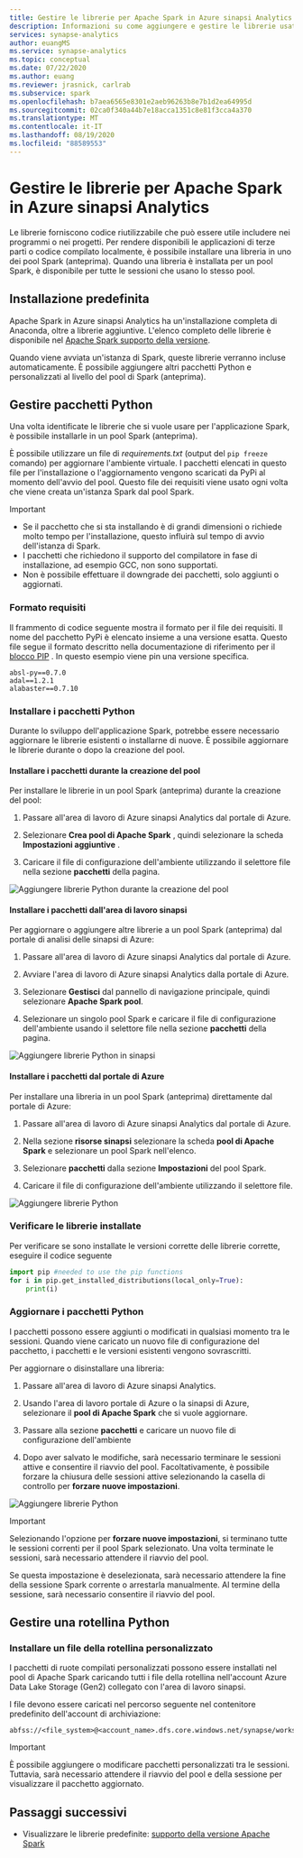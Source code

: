 ```yaml
---
title: Gestire le librerie per Apache Spark in Azure sinapsi Analytics
description: Informazioni su come aggiungere e gestire le librerie usate da Apache Spark in Azure sinapsi Analytics.
services: synapse-analytics
author: euangMS
ms.service: synapse-analytics
ms.topic: conceptual
ms.date: 07/22/2020
ms.author: euang
ms.reviewer: jrasnick, carlrab
ms.subservice: spark
ms.openlocfilehash: b7aea6565e8301e2aeb96263b8e7b1d2ea64995d
ms.sourcegitcommit: 02ca0f340a44b7e18acca1351c8e81f3cca4a370
ms.translationtype: MT
ms.contentlocale: it-IT
ms.lasthandoff: 08/19/2020
ms.locfileid: "88589553"
---
```

# <a name="manage-libraries-for-apache-spark-in-azure-synapse-analytics"></a>Gestire le librerie per Apache Spark in Azure sinapsi Analytics

Le librerie forniscono codice riutilizzabile che può essere utile includere nei programmi o nei progetti. Per rendere disponibili le applicazioni di terze parti o codice compilato localmente, è possibile installare una libreria in uno dei pool Spark (anteprima). Quando una libreria è installata per un pool Spark, è disponibile per tutte le sessioni che usano lo stesso pool. 

## <a name="default-installation"></a>Installazione predefinita
Apache Spark in Azure sinapsi Analytics ha un'installazione completa di Anaconda, oltre a librerie aggiuntive. L'elenco completo delle librerie è disponibile nel [Apache Spark supporto della versione](apache-spark-version-support.md). 

Quando viene avviata un'istanza di Spark, queste librerie verranno incluse automaticamente. È possibile aggiungere altri pacchetti Python e personalizzati al livello del pool di Spark (anteprima).


## <a name="manage-python-packages"></a>Gestire pacchetti Python
Una volta identificate le librerie che si vuole usare per l'applicazione Spark, è possibile installarle in un pool Spark (anteprima). 

 È possibile utilizzare un file di *requirements.txt* (output del `pip freeze` comando) per aggiornare l'ambiente virtuale. I pacchetti elencati in questo file per l'installazione o l'aggiornamento vengono scaricati da PyPi al momento dell'avvio del pool. Questo file dei requisiti viene usato ogni volta che viene creata un'istanza Spark dal pool Spark.

> [!IMPORTANT]
> - Se il pacchetto che si sta installando è di grandi dimensioni o richiede molto tempo per l'installazione, questo influirà sul tempo di avvio dell'istanza di Spark.
> - I pacchetti che richiedono il supporto del compilatore in fase di installazione, ad esempio GCC, non sono supportati.
> - Non è possibile effettuare il downgrade dei pacchetti, solo aggiunti o aggiornati.

### <a name="requirements-format"></a>Formato requisiti

Il frammento di codice seguente mostra il formato per il file dei requisiti. Il nome del pacchetto PyPi è elencato insieme a una versione esatta. Questo file segue il formato descritto nella documentazione di riferimento per il [blocco PIP](https://pip.pypa.io/en/stable/reference/pip_freeze/) . In questo esempio viene pin una versione specifica. 

```
absl-py==0.7.0
adal==1.2.1
alabaster==0.7.10
```

### <a name="install-python-packages"></a>Installare i pacchetti Python
Durante lo sviluppo dell'applicazione Spark, potrebbe essere necessario aggiornare le librerie esistenti o installarne di nuove. È possibile aggiornare le librerie durante o dopo la creazione del pool.

#### <a name="install-packages-during-pool-creation"></a>Installare i pacchetti durante la creazione del pool
Per installare le librerie in un pool Spark (anteprima) durante la creazione del pool:
   
1. Passare all'area di lavoro di Azure sinapsi Analytics dal portale di Azure.
   
2. Selezionare **Crea pool di Apache Spark** , quindi selezionare la scheda **Impostazioni aggiuntive** . 
   
3. Caricare il file di configurazione dell'ambiente utilizzando il selettore file nella sezione **pacchetti** della pagina. 
   
![Aggiungere librerie Python durante la creazione del pool](./media/apache-spark-azure-portal-add-libraries/apache-spark-azure-portal-add-library-python.png "Aggiungere librerie Python")
 

#### <a name="install-packages-from-the-synapse-workspace"></a>Installare i pacchetti dall'area di lavoro sinapsi
Per aggiornare o aggiungere altre librerie a un pool Spark (anteprima) dal portale di analisi delle sinapsi di Azure:

1.  Passare all'area di lavoro di Azure sinapsi Analytics dal portale di Azure.
   
2.  Avviare l'area di lavoro di Azure sinapsi Analytics dalla portale di Azure.

3.  Selezionare **Gestisci** dal pannello di navigazione principale, quindi selezionare **Apache Spark pool**.
   
4. Selezionare un singolo pool Spark e caricare il file di configurazione dell'ambiente usando il selettore file nella sezione  **pacchetti** della pagina.

![Aggiungere librerie Python in sinapsi](./media/apache-spark-azure-portal-add-libraries/apache-spark-azure-portal-update.png "Aggiungere librerie Python")
   
#### <a name="install-packages-from-the-azure-portal"></a>Installare i pacchetti dal portale di Azure
Per installare una libreria in un pool Spark (anteprima) direttamente dal portale di Azure:
   
 1. Passare all'area di lavoro di Azure sinapsi Analytics dal portale di Azure.
   
 2. Nella sezione **risorse sinapsi** selezionare la scheda **pool di Apache Spark** e selezionare un pool Spark nell'elenco.
   
 3. Selezionare **pacchetti** dalla sezione **Impostazioni** del pool Spark. 

 4. Caricare il file di configurazione dell'ambiente utilizzando il selettore file.

![Aggiungere librerie Python](./media/apache-spark-azure-portal-add-libraries/apache-spark-add-library-azure.png "Aggiungere librerie Python")

### <a name="verify-installed-libraries"></a>Verificare le librerie installate

Per verificare se sono installate le versioni corrette delle librerie corrette, eseguire il codice seguente

```python
import pip #needed to use the pip functions
for i in pip.get_installed_distributions(local_only=True):
    print(i)
```
### <a name="update-python-packages"></a>Aggiornare i pacchetti Python
I pacchetti possono essere aggiunti o modificati in qualsiasi momento tra le sessioni. Quando viene caricato un nuovo file di configurazione del pacchetto, i pacchetti e le versioni esistenti vengono sovrascritti.  

Per aggiornare o disinstallare una libreria:
1. Passare all'area di lavoro di Azure sinapsi Analytics. 

2. Usando l'area di lavoro portale di Azure o la sinapsi di Azure, selezionare il **pool di Apache Spark** che si vuole aggiornare.

3. Passare alla sezione **pacchetti** e caricare un nuovo file di configurazione dell'ambiente
   
4. Dopo aver salvato le modifiche, sarà necessario terminare le sessioni attive e consentire il riavvio del pool. Facoltativamente, è possibile forzare la chiusura delle sessioni attive selezionando la casella di controllo per **forzare nuove impostazioni**.

![Aggiungere librerie Python](./media/apache-spark-azure-portal-add-libraries/update-libraries.png "Aggiungere librerie Python")
   

> [!IMPORTANT]
> Selezionando l'opzione per **forzare nuove impostazioni**, si terminano tutte le sessioni correnti per il pool Spark selezionato. Una volta terminate le sessioni, sarà necessario attendere il riavvio del pool. 
>
> Se questa impostazione è deselezionata, sarà necessario attendere la fine della sessione Spark corrente o arrestarla manualmente. Al termine della sessione, sarà necessario consentire il riavvio del pool. 


## <a name="manage-a-python-wheel"></a>Gestire una rotellina Python

### <a name="install-a-custom-wheel-file"></a>Installare un file della rotellina personalizzato
I pacchetti di ruote compilati personalizzati possono essere installati nel pool di Apache Spark caricando tutti i file della rotellina nell'account Azure Data Lake Storage (Gen2) collegato con l'area di lavoro sinapsi. 

I file devono essere caricati nel percorso seguente nel contenitore predefinito dell'account di archiviazione: 

```
abfss://<file_system>@<account_name>.dfs.core.windows.net/synapse/workspaces/<workspace_name>sparkpools/<pool_name>libraries/python/
```

>[!IMPORTANT]
>È possibile aggiungere o modificare pacchetti personalizzati tra le sessioni. Tuttavia, sarà necessario attendere il riavvio del pool e della sessione per visualizzare il pacchetto aggiornato.

## <a name="next-steps"></a>Passaggi successivi
- Visualizzare le librerie predefinite: [supporto della versione Apache Spark](apache-spark-version-support.md)
